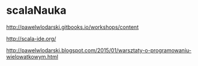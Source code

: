 # scalaNauka

http://pawelwlodarski.gitbooks.io/workshops/content

http://scala-ide.org/ 

http://pawelwlodarski.blogspot.com/2015/01/warsztaty-o-programowaniu-wielowatkowym.html
